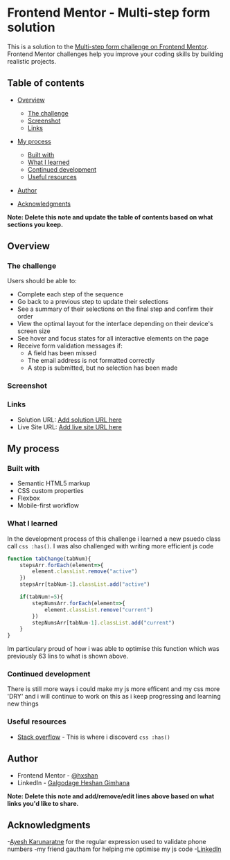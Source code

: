 # Frontend Mentor - Multi-step form solution

This is a solution to the [Multi-step form challenge on Frontend Mentor](https://www.frontendmentor.io/challenges/multistep-form-YVAnSdqQBJ). Frontend Mentor challenges help you improve your coding skills by building realistic projects. 

## Table of contents

- [Overview](#overview)
  - [The challenge](#the-challenge)
  - [Screenshot](#screenshot)
  - [Links](#links)
- [My process](#my-process)
  - [Built with](#built-with)
  - [What I learned](#what-i-learned)
  - [Continued development](#continued-development)
  - [Useful resources](#useful-resources)

- [Author](#author)
- [Acknowledgments](#acknowledgments)

**Note: Delete this note and update the table of contents based on what sections you keep.**

## Overview

### The challenge

Users should be able to:

- Complete each step of the sequence
- Go back to a previous step to update their selections
- See a summary of their selections on the final step and confirm their order
- View the optimal layout for the interface depending on their device's screen size
- See hover and focus states for all interactive elements on the page
- Receive form validation messages if:
  - A field has been missed
  - The email address is not formatted correctly
  - A step is submitted, but no selection has been made

### Screenshot

### Links

- Solution URL: [Add solution URL here](https://github.com/hxshan/Multi-step-form)
- Live Site URL: [Add live site URL here](https://multistep-form-hxshan.netlify.app/)

## My process

### Built with

- Semantic HTML5 markup
- CSS custom properties
- Flexbox
- Mobile-first workflow
### What I learned

In the development process of this challenge i learned a new psuedo class call ```css :has()```.
I was also challenged with writing more efficient js code 
```js
function tabChange(tabNum){
    stepsArr.forEach(element=>{
        element.classList.remove("active")
    })
    stepsArr[tabNum-1].classList.add("active")

    if(tabNum!=5){
        stepNumsArr.forEach(element=>{
            element.classList.remove("current")
        })
        stepNumsArr[tabNum-1].classList.add("current")
    }
}
```
Im particulary proud of how i was able to optimise this function which was previously 63 lins to what is shown above.


### Continued development
There is still more ways i could make my js more efficent and my css more 'DRY' and i will continue to work on this as i keep progressing and learning new things 

### Useful resources

- [Stack overflow](https://stackoverflow.com/a/1014958) - This is where i discoverd ```css :has()```

## Author
- Frontend Mentor - [@hxshan](https://www.frontendmentor.io/profile/hxshan)
- LinkedIn - [Galgodage Heshan Gimhana](www.linkedin.com/in/heshan-gimhana)

**Note: Delete this note and add/remove/edit lines above based on what links you'd like to share.**

## Acknowledgments
-[Ayesh Karunaratne](https://aye.sh/blog/sri-lankan-phone-number-regex)
for the regular expression used to validate phone numbers
-my friend gautham  for helping me optimise my js code
-[LinkedIn]((https://www.linkedin.com/in/gautham-kulasingham-223bb2257/))
